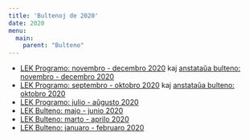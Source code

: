 ```yaml
---
title: 'Bultenoj de 2020'
date: 2020
menu:
  main:
    parent: "Bulteno"
---
```


* [LEK Programo: novembro - decembro 2020](/bultenoj/2020-11.pdf) kaj [anstataŭa bulteno: novembro - decembro 2020](/bultenoj/2020-11a.pdf)
* [LEK Programo: septembro - oktobro 2020](/bultenoj/2020-09.pdf) kaj [anstataŭa bulteno: oktobro 2020](/bultenoj/2020-09a.pdf)
* [LEK Programo: julio - aŭgusto 2020](/bultenoj/2020-07.pdf)
* [LEK Bulteno: majo - junio 2020](/bultenoj/2020-05.pdf)
* [LEK Bulteno: marto - aprilo 2020](/bultenoj/2020-03.pdf)
* [LEK Bulteno: januaro - februaro 2020](/bultenoj/2020-01.pdf)
